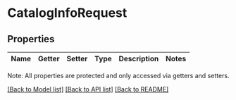 # CatalogInfoRequest

## Properties
Name | Getter | Setter | Type | Description | Notes
------------ | ------------- | ------------- | ------------- | ------------- | -------------

Note: All properties are protected and only accessed via getters and setters.

[[Back to Model list]](../README.md#documentation-for-models) [[Back to API list]](../README.md#documentation-for-api-endpoints) [[Back to README]](../README.md)

